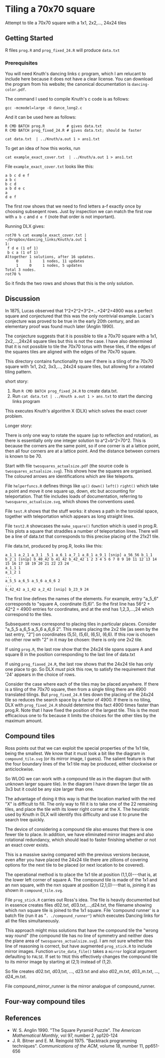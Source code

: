 # Tiling a 70x70 square

Attempt to tile a 70x70 square with a 1x1, 2x2,..., 24x24 tiles

## Getting Started

R files `prog.R` and `prog_fixed_24.R` will produce  `data.txt`

### Prerequisites

You will need Knuth's dancing links c program, which I am relucant to
include here because it does not have a clear license. You can
download the program from his website; the canonical documentation is
`dancing-color.pdf`.

The command I used to compile Knuth's c code is as follows:

```
gcc -mcmodel=large -O dance_long2.c
```

And it can be used here as follows:

```
R CMD BATCH prog.R          # gives data.txt
R CMD BATCH prog_fixed_24.R # gives data.txt; should be faster

cat data.txt  | ../Knuth/a.out 1 > ans1.txt   
```

To get an idea of how this works, run

``` 
cat example_exact_cover.txt  | ../Knuth/a.out 1 > ans1.txt
```

File ```example_exact_cover.txt``` looks like this:

```
a b c d e f
a b c
b c d
a b d e c
a
d e f
```

The first row shows that we need to find letters a-f exactly once by
choosing subseqent rows.  Just by inspection we can match the first
row with `a b c` and `d e f` (note that order is not
important).

Running DLX gives:


```
rot70 % cat example_exact_cover.txt | ~/Dropbox/dancing_links/Knuth/a.out 1
1:
 f d e (1 of 1)
 b c a (1 of 1)
Altogether 1 solutions, after 16 updates.
     0     1     1 nodes, 11 updates
     1     0     1 nodes, 5 updates
Total 3 nodes.
rot70 % 
```

So it finds the two rows and shows that this is the only solution.  




## Discussion

In 1875, Lucas observed that 1^2+2^2+3^2+...+24^2=4900 was a perfect
square and conjectured that this was the only nontrivial example.
Lucas's conjecture was proved to be true in the early 20th century,
and an elementary proof was found much later (Anglin 1990).

The conjecture suggests that it is possible to tile a 70x70 square
with a 1x1, 2x2,...,24x24 square tiles but this is not the case.  I
have also determined that it is not possible to tile the 70x70 torus
with these tiles, if the edges of the squares tiles are aligned with
the edges of the 70x70 square.

This directory contains functionality to see if there is a tiling of
the 70x70 square with 1x1, 2x2, 3x3,..., 24x24 square tiles, but
allowing for a rotated tiling pattern.


short story:  

1.  Run `R CMD BATCH prog_fixed_24.R`  to create data.txt.
2.  Run `cat data.txt | ../Knuth a.out 1 > ans.txt` to start the dancing links program

This executes Knuth's algorithm X (DLX) which solves the exact cover
problem.


Longer story:



There is only one way to rotate the square (up to reflection and
rotation), as there is essentially only one integer solution to
a^2+b^2=70^2.  This is because the corners are the same point, so if
one corner is at a lattice point, then all four corners are at a
lattice point.  And the distance between corners is known to be 70.

Start with file `twosquares_actualsize.pdf` (the source code is
`twosquares_actualsize.svg`).  This shows how the squares are organised.
The coloured arrows are identifications which are like teleports.

File `helperfuncs.R` defines things like `up()` `down()` `left()`
`right()` which take a point and move it one square up, down, etc but
accounting for teleportation.  That file includes loads of
documentation, referring to `twosquares_actualsize.svg`, which shows
the conventions used.

File `test.R` shows that the stuff works: it shows a path in the
toroidal space, together with teleportation which appears as long
straight lines.

File `test2.R` showcases the `make_square()` function which is used in
prog.R.  This plots a square that straddles a number of teleportation
lines.  There will be a line of data.txt that corresponds to this
precise placing of the 21x21 tile.


File data.txt, produced by prog.R, looks like this:


```
a_1_1 a_2_1 a_3_1 _5_1 a_6_1 a_7_1 a_8_1 a_9_1 [snip] a_56_56 b_1_1 b_2_1 [snip] b_40_42 b_41_42 b_42_42 1 2 3 4 5 6 7 8 9 10 11 12 13 14 15 16 17 18 19 20 21 22 23 24
a_1_1 1
a_1_2 1
...
a_5_5 a_6_5 a_5_6 a_6_6 2
...
b_42_42 a_1_42 a_2_42 [snip] b_23_9 24
```

The first line defines the names of the elements.  For example, entry
"a_5_6" corresponds to "square A, coordinate (5,6)".  So the first
line has 56^2 + 42^2 = 4900 entries for coordinates, and at the end
has 1,2,3,...,24 which correspond to the tiles.

Subsequent rows correspond to placing tiles in particular places.
Consider "a_5_5 a_6_5 a_5_6 a_6_6 2".  This means placing the 2x2 tile
[as seen by the last entry, "2"] on coordinates (5,5), (5,6), (6,5),
(6,6).  If this row is chosen no other row with "2" in it may be
chosen: there is only one 2x2 tile.

If using `prog.R`, the last row show that the 24x24 tile spans square
A and square B in the position corresponding to the last line of
data.txt

If using `prog_fiaxed_24.R`, the last row shows that the 24x24 tile
has only one place to go.  So DLX *must* pick this row, to satisfy
the requirement that '24' appears in the choice of rows.

Consider the case where each of the tiles may be placed anywhere.  If
there is a tiling of the 70x70 square, then from a single tiling there
are 4900 translated tilings.  But `prog_fixed_24.R` ties down the
placing of the 24x24 tile so reduces the search space by a factor
of 4900.  If there is no tiling, DLX with `prog_fixed_24.R` should
determine this fact 4900 times faster than prog.R.  Note that I have
fixed the position of the largest tile.  This is the most efficacious
one to fix because it limits the choices for the other tiles by the
maximum amount.



## Compound tiles

Ross points out that we can exploit the special properties of the 1x1
tile, being the smallest.  We know that it must look a bit like the
diagram in `compound_tile.svg` (or its mirror image, I guess).  The
salient feature is that the four boundary lines of the 1x1 tile may be
produced, either clockwise or anticlockwise.

So WLOG we can work with a compound tile as in the diagram (but with
unknown larger square tile).  In the diagram I have drawn the larger
tile as 3x3 but it could be any size larger than one.

The advantage of doing it this way is that the location marked with
the red "X" is difficult to fill.  The only way to fill it is to take
one of the 22 remaining tiles, and place the tile with its lower right
corner at the X.  The heuristic used by Knuth in DLX will identify
this difficulty and use it to prune the search tree quickly.

The device of considering a compound tile also ensures that there is
one fewer tile to place.  In addition, we have eliminated mirror
images and also rotational redundancy, which should lead to faster
finishing whether or not an exact cover exists.

This is a massive saving compared with the previous versions because,
even after you have placed the 24x24 tile there are zillions of
covering options for the next tile to be placed (or next location to
be covered).

The operational method is to place the 1x1 tile at position
(1,1,0)---that is, at the lower left corner of square A.  The compound
tile is made of the 1x1 and an nxn square, with the nxn square at
position (2,1,0)---that is, joining it as shown in
`compound_tile.svg`.

File `prog_stick.R` carries out Ross's idea.  The file is heavily
documented but in essence creates files d02.txt, d03.txt,...,d24.txt,
the filename showing which nxn square tile is joined to the 1x1
square.  File 'compound runner' is a batch file (run it as
"`. ./compound_runner"`) which executes Dancing links for all the
files simultaneously.  

This approach might miss solutions that have the compound tile the
"wrong way round" (the compound tile has no line of symmetry and
neither does the plane area of `twosquares_actualsize.svg`).  I am
not sure whether this line of reasoning is correct, but have augmented
`prog_stick.R` to include mirror images.  Function
`write_data_file()` takes a `mirror` logical argument
defaulting to `FALSE`.  If set to `TRUE` this effectively
changes the compound tile to its mirror image by starting at (2,1)
instead of (1,2).

So file creates d02.txt, d03,txt, ..., d23.txt and also d02_m.txt,
d03_m.txt, ..., d24_m.txt.

File compound_mirror_runner is the mirror analogue of compound_runner.


## Four-way compound tiles


## References

* W. S. Anglin 1990. "The Square Pyramid Puzzle".  _The American Mathematical Monthly_, vol 97, number 2, pp120-124
* J. R. Bitner and E. M. Reingold 1975. "Backtrack programming techniques".  _Communications of the ACM_, volume 18, number 11, pp651-656
